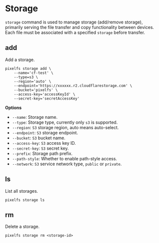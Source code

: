 # Storage

`storage` command is used to manage storage (add/remove storage), primarily serving the file transfer and copy functionality between devices. Each file must be associated with a specified `storage` before transfer.

## add

Add a storage.

```shell
pixelfs storage add \
    --name='cf-test' \
	--type=s3 \
	--region='auto' \
	--endpoint='https://xxxxxx.r2.cloudflarestorage.com' \
	--bucket='pixelfs' \
	--access-key='accessKeyId' \
	--secret-key='secretAccessKey'
```

**Options**

- `--name`: Storage name.
- `--type`: Storage type, currently only `s3` is supported.
- `--region`: `S3` storage region, auto means auto-select.
- `--endpoint`: `S3` storage endpoint.
- `--bucket`: `S3` bucket name.
- `--access-key`: `S3` access key ID.
- `--secret-key`: `S3` secret key.
- `--prefix`: Storage path prefix.
- `--path-style`: Whether to enable path-style access.
- `--network`: `S3` service network type, `public` or `private`.

## ls

List all storages.

```shell
pixelfs storage ls
```

## rm

Delete a storage.

```shell
pixelfs storage rm <storage-id>
```
